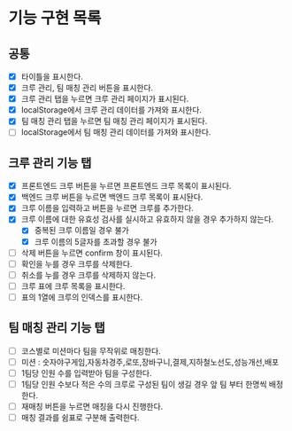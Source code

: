 # 기능 구현 목록

## 공통

- [x] 타이틀을 표시한다.
- [x] 크루 관리, 팀 매칭 관리 버튼을 표시한다.
- [x] 크루 관리 탭을 누르면 크루 관리 페이지가 표시된다.
- [x] localStorage에서 크루 관리 데이터를 가져와 표시한다.
- [x] 팀 매칭 관리 탭을 누르면 팀 매칭 관리 페이지가 표시된다.
- [ ] localStorage에서 팀 매칭 관리 데이터를 가져와 표시한다.

## 크루 관리 기능 탭

- [x] 프론트엔드 크루 버튼을 누르면 프론트엔드 크루 목록이 표시된다.
- [x] 백엔드 크루 버튼을 누르면 백엔드 크루 목록이 표시돤다.
- [x] 크루 이름을 입력하고 버튼을 누르면 크루를 추가한다.
- [x] 크루 이름에 대한 유효성 검사를 실시하고 유효하지 않을 경우 추가하지 않는다.
  - [x] 중복된 크루 이름일 경우 불가
  - [x] 크루 이름의 5글자를 초과할 경우 불가
- [ ] 삭제 버튼을 누르면 confirm 창이 표시된다.
- [ ] 확인을 누를 경우 크루를 삭제한다.
- [ ] 취소를 누를 경우 크루를 삭제하지 않는다.
- [ ] 크루 표에 크루 목록을 표시한다.
- [ ] 표의 1열에 크루의 인덱스를 표시한다.

## 팀 매칭 관리 기능 탭

- [ ] 코스별로 미션마다 팀을 무작위로 매칭한다.
- [ ] 미션 : 숫자야구게임,자동차경주,로또,장바구니,결제,지하철노선도,성능개선,배포
- [ ] 1팀당 인원 수를 입력받아 팀을 구성한다.
- [ ] 1팀당 인원 수보다 적은 수의 크루로 구성된 팀이 생길 경우 앞 팀 부터 한명씩 배정한다.
- [ ] 재매칭 버튼을 누르면 매칭을 다시 진행한다.
- [ ] 매칭 결과를 쉼표로 구분해 출력한다.
